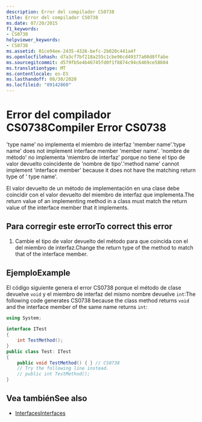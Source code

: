 ```yaml
---
description: Error del compilador CS0738
title: Error del compilador CS0738
ms.date: 07/20/2015
f1_keywords:
- CS0738
helpviewer_keywords:
- CS0738
ms.assetid: 01ce94ee-2435-4326-befc-2b020c441a4f
ms.openlocfilehash: d7a3cf7bf218a255c1cbe96cd49377a00d8ffabe
ms.sourcegitcommit: d579fb5e4b46745fd0f1f8874c94c6469ce58604
ms.translationtype: MT
ms.contentlocale: es-ES
ms.lasthandoff: 08/30/2020
ms.locfileid: "89142860"
---
```

# <a name="compiler-error-cs0738"></a><span data-ttu-id="e862b-103">Error del compilador CS0738</span><span class="sxs-lookup"><span data-stu-id="e862b-103">Compiler Error CS0738</span></span>
<span data-ttu-id="e862b-104">'type name' no implementa el miembro de interfaz 'member name'.</span><span class="sxs-lookup"><span data-stu-id="e862b-104">'type name' does not implement interface member 'member name'.</span></span> <span data-ttu-id="e862b-105">'nombre de método' no implementa 'miembro de interfaz' porque no tiene el tipo de valor devuelto coincidente de 'nombre de tipo'.</span><span class="sxs-lookup"><span data-stu-id="e862b-105">'method name' cannot implement 'interface member' because it does not have the matching return type of ' type name'.</span></span>  
  
 <span data-ttu-id="e862b-106">El valor devuelto de un método de implementación en una clase debe coincidir con el valor devuelto del miembro de interfaz que implementa.</span><span class="sxs-lookup"><span data-stu-id="e862b-106">The return value of an implementing method in a class must match the return value of the interface member that it implements.</span></span>  
  
## <a name="to-correct-this-error"></a><span data-ttu-id="e862b-107">Para corregir este error</span><span class="sxs-lookup"><span data-stu-id="e862b-107">To correct this error</span></span>  
  
1. <span data-ttu-id="e862b-108">Cambie el tipo de valor devuelto del método para que coincida con el del miembro de interfaz.</span><span class="sxs-lookup"><span data-stu-id="e862b-108">Change the return type of the method to match that of the interface member.</span></span>  
  
## <a name="example"></a><span data-ttu-id="e862b-109">Ejemplo</span><span class="sxs-lookup"><span data-stu-id="e862b-109">Example</span></span>  
 <span data-ttu-id="e862b-110">El código siguiente genera el error CS0738 porque el método de clase devuelve `void` y el miembro de interfaz del mismo nombre devuelve `int`:</span><span class="sxs-lookup"><span data-stu-id="e862b-110">The following code generates CS0738 because the class method returns `void` and the interface member of the same name returns `int`:</span></span>  
  
```csharp  
using System;  
  
interface ITest  
{  
    int TestMethod();  
}  
public class Test: ITest  
{  
    public void TestMethod() { } // CS0738  
    // Try the following line instead.  
    // public int TestMethod();  
}  
```  
  
## <a name="see-also"></a><span data-ttu-id="e862b-111">Vea también</span><span class="sxs-lookup"><span data-stu-id="e862b-111">See also</span></span>

- [<span data-ttu-id="e862b-112">Interfaces</span><span class="sxs-lookup"><span data-stu-id="e862b-112">Interfaces</span></span>](../programming-guide/interfaces/index.md)
